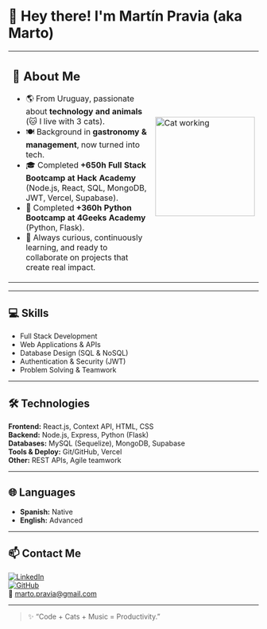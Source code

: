 # 👋 Hey there! I'm Martín Pravia (aka Marto)

<table>
<tr>
<td>

## 🐾 About Me
- 🌎 From Uruguay, passionate about **technology and animals** (🐱 I live with 3 cats).  
- 🍽️ Background in **gastronomy & management**, now turned into tech.  
- 🎓 Completed **+650h Full Stack Bootcamp at Hack Academy** (Node.js, React, SQL, MongoDB, JWT, Vercel, Supabase).  
- 🐍 Completed **+360h Python Bootcamp at 4Geeks Academy** (Python, Flask).  
- 🚀 Always curious, continuously learning, and ready to collaborate on projects that create real impact.

</td>
<td>

<img src="https://media2.giphy.com/media/v1.Y2lkPTc5MGI3NjExY3ZhNGo5bXAyMXlpYmV0OTVoYzY3NW5xbDVkczd1cmp4Zzl1djF1aiZlcD12MV9pbnRlcm5hbF9naWZfYnlfaWQmY3Q9Zw/13HBDT4QSTpveU/giphy.gif" width="200" alt="Cat working" />

</td>
</tr>
</table>

---

## 💻 Skills  
- Full Stack Development  
- Web Applications & APIs  
- Database Design (SQL & NoSQL)  
- Authentication & Security (JWT)  
- Problem Solving & Teamwork  

---

## 🛠️ Technologies  
**Frontend:** React.js, Context API, HTML, CSS  
**Backend:** Node.js, Express, Python (Flask)  
**Databases:** MySQL (Sequelize), MongoDB, Supabase  
**Tools & Deploy:** Git/GitHub, Vercel  
**Other:** REST APIs, Agile teamwork  

---

## 🌐 Languages  
- **Spanish:** Native  
- **English:** Advanced  

---

## 📫 Contact Me  
[![LinkedIn](https://img.shields.io/badge/LinkedIn-blue?style=for-the-badge&logo=linkedin)](https://www.linkedin.com/in/martinpravia)  
[![GitHub](https://img.shields.io/badge/GitHub-000?style=for-the-badge&logo=github)](https://github.com/martinpravia)  
📧 marto.pravia@gmail.com  

---

> ✨ “Code + Cats + Music = Productivity.”  

